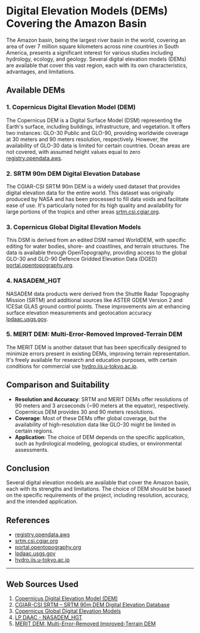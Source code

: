 # Digital Elevation Models (DEMs) Covering the Amazon Basin
The Amazon basin, being the largest river basin in the world, covering an area of over 7 million square kilometers across nine countries in South America, presents a significant interest for various studies including hydrology, ecology, and geology. Several digital elevation models (DEMs) are available that cover this vast region, each with its own characteristics, advantages, and limitations.

## Available DEMs

### 1. Copernicus Digital Elevation Model (DEM)
The Copernicus DEM is a Digital Surface Model (DSM) representing the Earth's surface, including buildings, infrastructure, and vegetation. It offers two instances: GLO-30 Public and GLO-90, providing worldwide coverage at 30 meters and 90 meters resolution, respectively. However, the availability of GLO-30 data is limited for certain countries. Ocean areas are not covered, with assumed height values equal to zero [registry.opendata.aws](https://registry.opendata.aws/copernicus-dem/).

### 2. SRTM 90m DEM Digital Elevation Database
The CGIAR-CSI SRTM 90m DEM is a widely used dataset that provides digital elevation data for the entire world. This dataset was originally produced by NASA and has been processed to fill data voids and facilitate ease of use. It's particularly noted for its high quality and availability for large portions of the tropics and other areas [srtm.csi.cgiar.org](https://srtm.csi.cgiar.org/).

### 3. Copernicus Global Digital Elevation Models
This DSM is derived from an edited DSM named WorldDEM, with specific editing for water bodies, shore- and coastlines, and terrain structures. The data is available through OpenTopography, providing access to the global GLO-30 and GLO-90 Defence Gridded Elevation Data (DGED) [portal.opentopography.org](https://portal.opentopography.org/datasetMetadata?otCollectionID=OT.032021.4326.1).

### 4. NASADEM_HGT
NASADEM data products were derived from the Shuttle Radar Topography Mission (SRTM) and additional sources like ASTER GDEM Version 2 and ICESat GLAS ground control points. These improvements aim at enhancing surface elevation measurements and geolocation accuracy [lpdaac.usgs.gov](https://lpdaac.usgs.gov/products/nasadem_hgtv001/).

### 5. MERIT DEM: Multi-Error-Removed Improved-Terrain DEM
The MERIT DEM is another dataset that has been specifically designed to minimize errors present in existing DEMs, improving terrain representation. It's freely available for research and education purposes, with certain conditions for commercial use [hydro.iis.u-tokyo.ac.jp](https://hydro.iis.u-tokyo.ac.jp/~yamadai/MERIT_DEM/list_5deg.html).

## Comparison and Suitability
- **Resolution and Accuracy**: SRTM and MERIT DEMs offer resolutions of 90 meters and 3 arcseconds (~90 meters at the equator), respectively. Copernicus DEM provides 30 and 90 meters resolutions.
- **Coverage**: Most of these DEMs offer global coverage, but the availability of high-resolution data like GLO-30 might be limited in certain regions.
- **Application**: The choice of DEM depends on the specific application, such as hydrological modeling, geological studies, or environmental assessments.

## Conclusion
Several digital elevation models are available that cover the Amazon basin, each with its strengths and limitations. The choice of DEM should be based on the specific requirements of the project, including resolution, accuracy, and the intended application.

## References
- [registry.opendata.aws](https://registry.opendata.aws/copernicus-dem/)
- [srtm.csi.cgiar.org](https://srtm.csi.cgiar.org/)
- [portal.opentopography.org](https://portal.opentopography.org/datasetMetadata?otCollectionID=OT.032021.4326.1)
- [lpdaac.usgs.gov](https://lpdaac.usgs.gov/products/nasadem_hgtv001/)
- [hydro.iis.u-tokyo.ac.jp](https://hydro.iis.u-tokyo.ac.jp/~yamadai/MERIT_DEM/list_5deg.html)

---
## Web Sources Used

1. [Copernicus Digital Elevation Model (DEM)](https://registry.opendata.aws/copernicus-dem/)
2. [CGIAR-CSI SRTM – SRTM 90m DEM Digital Elevation Database](https://srtm.csi.cgiar.org/)
3. [Copernicus Global Digital Elevation Models](https://portal.opentopography.org/datasetMetadata?otCollectionID=OT.032021.4326.1)
4. [LP DAAC - NASADEM_HGT](https://lpdaac.usgs.gov/products/nasadem_hgtv001/)
5. [MERIT DEM: Multi-Error-Removed Improved-Terrain DEM](https://hydro.iis.u-tokyo.ac.jp/~yamadai/MERIT_DEM/list_5deg.html)
